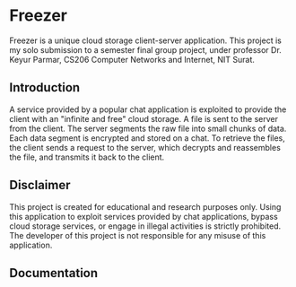 # Freezer

Freezer is a unique cloud storage client-server application. 
This project is my solo submission to a semester final group project, 
under professor Dr. Keyur Parmar, CS206 Computer Networks and Internet, 
NIT Surat.

## Introduction

A service provided by a popular chat application is exploited 
to provide the client with an "infinite and free" cloud storage. 
A file is sent to the server from the client. 
The server segments the raw file into small chunks of data. Each data 
segment is encrypted and stored on a chat. To retrieve the files, 
the client sends a request to the server, which decrypts and reassembles 
the file, and transmits it back to the client.

## Disclaimer

This project is created for educational and research purposes
 only. Using this application to exploit services provided by chat applications, 
bypass cloud storage services, or engage in illegal activities is strictly prohibited.
The developer of this project is not responsible for any misuse of this application.

## Documentation
